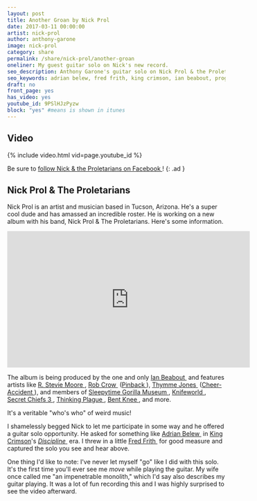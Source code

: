 ```yaml
---
layout: post
title: Another Groan by Nick Prol
date: 2017-03-11 00:00:00
artist: nick-prol
author: anthony-garone
image: nick-prol
category: share
permalink: /share/nick-prol/another-groan
oneliner: My guest guitar solo on Nick's new record.
seo_description: Anthony Garone's guitar solo on Nick Prol & the Proletarian's song Another Groan.
seo_keywords: adrian belew, fred frith, king crimson, ian beabout, prog rock, proletarians
draft: no
front_page: yes
has_video: yes
youtube_id: 9PSlHJzPyzw
block: "yes" #means is shown in itunes
---
```


## Video

{% include video.html vid=page.youtube_id %}

Be sure to [follow Nick &amp; the Proletarians on Facebook&nbsp;<i class="non-mwm fa fa-external-link-square" aria-hidden="true"></i>](https://www.facebook.com/proletariansmusic/)!
{: .ad }

## Nick Prol &amp; The Proletarians

Nick Prol is an artist and musician based in Tucson, Arizona. He's a super cool dude and has amassed an incredible roster. He is working on a new album with his band, Nick Prol &amp; The Proletarians. Here's some information.

<div class="video-wrapper"><iframe src="https://www.facebook.com/plugins/video.php?href=https%3A%2F%2Fwww.facebook.com%2Fproletariansmusic%2Fvideos%2F1256978847712376%2F&show_text=0&width=560" width="560" height="315" style="border:none;overflow:hidden" scrolling="no" frameborder="0" allowTransparency="true" allowFullScreen="true"></iframe></div>

The album is being produced by the one and only [Ian Beabout&nbsp;<i class="non-mwm fa fa-external-link-square" aria-hidden="true"></i>](https://twitter.com/ianbeabout) and features artists like [R. Stevie Moore&nbsp;<i class="non-mwm fa fa-external-link-square" aria-hidden="true"></i>](https://en.wikipedia.org/wiki/R._Stevie_Moore), [Rob Crow&nbsp;<i class="non-mwm fa fa-external-link-square" aria-hidden="true"></i>](https://en.wikipedia.org/wiki/Rob_Crow) ([Pinback&nbsp;<i class="non-mwm fa fa-external-link-square" aria-hidden="true"></i>](https://en.wikipedia.org/wiki/Pinback)), [Thymme Jones&nbsp;<i class="non-mwm fa fa-external-link-square" aria-hidden="true"></i>](https://en.wikipedia.org/wiki/Thymme_Jones) ([Cheer-Accident&nbsp;<i class="non-mwm fa fa-external-link-square" aria-hidden="true"></i>](https://en.wikipedia.org/wiki/Cheer-Accident)), and members of [Sleepytime Gorilla Museum&nbsp;<i class="non-mwm fa fa-external-link-square" aria-hidden="true"></i>](https://en.wikipedia.org/wiki/Sleepytime_Gorilla_Museum), [Knifeworld&nbsp;<i class="non-mwm fa fa-external-link-square" aria-hidden="true"></i>](https://en.wikipedia.org/wiki/Knifeworld), [Secret Chiefs 3&nbsp;<i class="non-mwm fa fa-external-link-square" aria-hidden="true"></i>](https://en.wikipedia.org/wiki/Secret_Chiefs_3), [Thinking Plague&nbsp;<i class="non-mwm fa fa-external-link-square" aria-hidden="true"></i>](https://en.wikipedia.org/wiki/Thinking_Plague), [Bent Knee&nbsp;<i class="non-mwm fa fa-external-link-square" aria-hidden="true"></i>](https://en.wikipedia.org/wiki/Bent_Knee), and more.

It's a veritable "who's who" of weird music!

I shamelessly begged Nick to let me participate in some way and he offered a guitar solo opportunity. He asked for something like [Adrian Belew&nbsp;<i class="non-mwm fa fa-external-link-square" aria-hidden="true"></i>](https://en.wikipedia.org/wiki/Adrian_Belew) in [King Crimson](/discover/king-crimson)'s [*Discipline*&nbsp;<i class="non-mwm fa fa-external-link-square" aria-hidden="true"></i>](https://en.wikipedia.org/wiki/Discipline_(King_Crimson_album)) era. I threw in a little [Fred Frith&nbsp;<i class="non-mwm fa fa-external-link-square" aria-hidden="true"></i>](https://en.wikipedia.org/wiki/Fred_Frith) for good measure and captured the solo you see and hear above.

One thing I'd like to note: I've never let myself "go" like I did with this solo. It's the first time you'll ever see me *move* while playing the guitar. My wife once called me "an impenetrable monolith," which I'd say also describes my guitar playing. It was a lot of fun recording this and I was highly surprised to see the video afterward.
